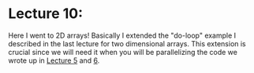 # Lecture 10: 
Here I went to 2D arrays! Basically I extended the "do-loop" example I described in the last lecture for two dimensional arrays. This extension is crucial since we will need it when you will be parallelizing the code we wrote up in [Lecture 5](https://github.com/RupakMukherjee/pseudo-spectral-crash-course/blob/gh-pages/lecture5.md) and [6](https://github.com/RupakMukherjee/pseudo-spectral-crash-course/blob/gh-pages/lecture6.md).

